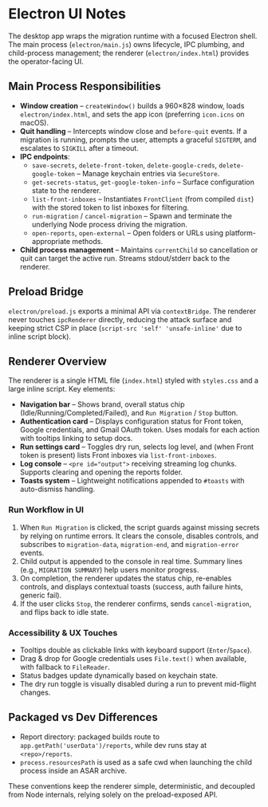 # Electron UI Notes

The desktop app wraps the migration runtime with a focused Electron shell. The main process (`electron/main.js`) owns lifecycle, IPC plumbing, and child-process management; the renderer (`electron/index.html`) provides the operator-facing UI.

## Main Process Responsibilities

- **Window creation** – `createWindow()` builds a 960×828 window, loads `electron/index.html`, and sets the app icon (preferring `icon.icns` on macOS).
- **Quit handling** – Intercepts window close and `before-quit` events. If a migration is running, prompts the user, attempts a graceful `SIGTERM`, and escalates to `SIGKILL` after a timeout.
- **IPC endpoints**:
  - `save-secrets`, `delete-front-token`, `delete-google-creds`, `delete-google-token` – Manage keychain entries via `SecureStore`.
  - `get-secrets-status`, `get-google-token-info` – Surface configuration state to the renderer.
  - `list-front-inboxes` – Instantiates `FrontClient` (from compiled `dist`) with the stored token to list inboxes for filtering.
  - `run-migration` / `cancel-migration` – Spawn and terminate the underlying Node process driving the migration.
  - `open-reports`, `open-external` – Open folders or URLs using platform-appropriate methods.
- **Child process management** – Maintains `currentChild` so cancellation or quit can target the active run. Streams stdout/stderr back to the renderer.

## Preload Bridge

`electron/preload.js` exports a minimal API via `contextBridge`. The renderer never touches `ipcRenderer` directly, reducing the attack surface and keeping strict CSP in place (`script-src 'self' 'unsafe-inline'` due to inline script block).

## Renderer Overview

The renderer is a single HTML file (`index.html`) styled with `styles.css` and a large inline script. Key elements:

- **Navigation bar** – Shows brand, overall status chip (Idle/Running/Completed/Failed), and `Run Migration` / `Stop` button.
- **Authentication card** – Displays configuration status for Front token, Google credentials, and Gmail OAuth token. Uses modals for each action with tooltips linking to setup docs.
- **Run settings card** – Toggles dry run, selects log level, and (when Front token is present) lists Front inboxes via `list-front-inboxes`.
- **Log console** – `<pre id="output">` receiving streaming log chunks. Supports clearing and opening the reports folder.
- **Toasts system** – Lightweight notifications appended to `#toasts` with auto-dismiss handling.

### Run Workflow in UI

1. When `Run Migration` is clicked, the script guards against missing secrets by relying on runtime errors. It clears the console, disables controls, and subscribes to `migration-data`, `migration-end`, and `migration-error` events.
2. Child output is appended to the console in real time. Summary lines (e.g., `MIGRATION SUMMARY`) help users monitor progress.
3. On completion, the renderer updates the status chip, re-enables controls, and displays contextual toasts (success, auth failure hints, generic fail).
4. If the user clicks `Stop`, the renderer confirms, sends `cancel-migration`, and flips back to idle state.

### Accessibility & UX Touches

- Tooltips double as clickable links with keyboard support (`Enter`/`Space`).
- Drag & drop for Google credentials uses `File.text()` when available, with fallback to `FileReader`.
- Status badges update dynamically based on keychain state.
- The dry run toggle is visually disabled during a run to prevent mid-flight changes.

## Packaged vs Dev Differences

- Report directory: packaged builds route to `app.getPath('userData')/reports`, while dev runs stay at `<repo>/reports`.
- `process.resourcesPath` is used as a safe cwd when launching the child process inside an ASAR archive.

These conventions keep the renderer simple, deterministic, and decoupled from Node internals, relying solely on the preload-exposed API.

